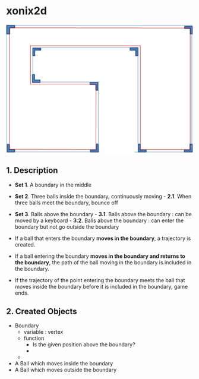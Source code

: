 # xonix2d

![Download..](description.PNG)

## 1. Description
- **Set 1**. A boundary in the middle
- **Set 2**. Three balls inside the boundary, continuously moving
      - **2.1**. When three balls meet the boundary, bounce off
- **Set 3**. Balls above the boundary
      - **3.1**. Balls above the boundary : can be moved by a keyboard
      - **3.2**. Balls above the boundary : can enter the boundary but not go outside the boundary

- If a ball that enters the boundary **moves in the boundary**, a trajectory is created.
- If a ball entering the boundary **moves in the boundary and returns to the boundary**, the path of the ball moving in the boundary is included in the boundary.
- If the trajectory of the point entering the boundary meets the ball that moves inside the boundary before it is included in the boundary, game ends.


## 2. Created Objects
- Boundary
  - variable : vertex
  - function
      - Is the given position above the boundary?
      - 
  - 
- A Ball which moves inside the boundary
- A Ball which moves outside the boundary
